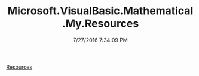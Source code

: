 ﻿---
title: Microsoft.VisualBasic.Mathematical.My.Resources
date: 7/27/2016 7:34:09 PM
---

[Resources](T-Microsoft.VisualBasic.Mathematical.My.Resources.Resources.html)
